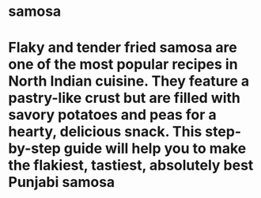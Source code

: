# samosa
# Flaky and tender fried samosa are one of the most popular recipes in North Indian cuisine. They feature a pastry-like crust but are filled with savory potatoes and peas for a hearty, delicious snack. This step-by-step guide will help you to make the flakiest, tastiest, absolutely best Punjabi samosa